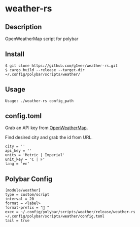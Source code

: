 # weather-rs
## Description
OpenWeatherMap script for polybar

## Install
```
$ git clone https://github.com/g1ver/weather-rs.git
$ cargo build --release --target-dir ~/.config/polybar/scripts/weather/
```

## Usage
`Usage: ./weather-rs config_path`
## config.toml
Grab an API key from [OpenWeatherMap](https://openweathermap.org/).

Find desired city and grab the id from URL.
```
city = ''
api_key = ''
units = 'Metric | Imperial'
unit_key = 'C | F'
lang = 'en'
```
## Polybar Config
```
[module/weather]
type = custom/script
interval = 20
format = <label>
format-prefix = " "
exec = ~/.config/polybar/scripts/weather/release/weather-rs ~/.config/polybar/scripts/weather/config.toml
tail = true
```
